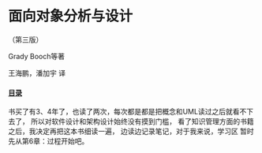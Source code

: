 # 面向对象分析与设计
（第三版）

Grady Booch等著

王海鹏，潘加宇 译

#### [目录](index.md)

书买了有3、4年了，也读了两次，每次都是都是把概念和UML读过之后就看不下去了，
所以对软件设计和架构设计始终没有摸到门槛，
看了知识管理方面的书籍之后，我决定再把这本书细读一遍，
边读边记录笔记，对于我来说，学习区
暂时先从第6章：过程开始吧。
